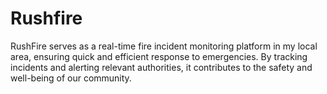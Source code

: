 # Rushfire
RushFire serves as a real-time fire incident monitoring platform in my local area, ensuring quick and efficient response to emergencies. By tracking incidents and alerting relevant authorities, it contributes to the safety and well-being of our community.
